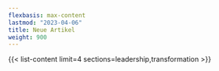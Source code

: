 ```yaml
---
flexbasis: max-content
lastmod: "2023-04-06"
title: Neue Artikel
weight: 900
---
```


{{< list-content limit=4 sections=leadership,transformation >}}
